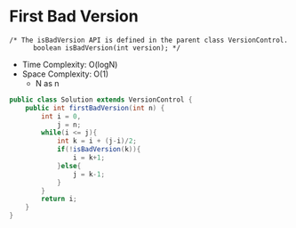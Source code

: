 # First Bad Version

```
/* The isBadVersion API is defined in the parent class VersionControl.
      boolean isBadVersion(int version); */
```

- Time Complexity: O(logN)
- Space Complexity: O(1)
  - N as n

```java
public class Solution extends VersionControl {
    public int firstBadVersion(int n) {
        int i = 0,
            j = n;
        while(i <= j){
            int k = i + (j-i)/2;
            if(!isBadVersion(k)){
                i = k+1;
            }else{
                j = k-1;
            }
        }
        return i;
    }
}
```
